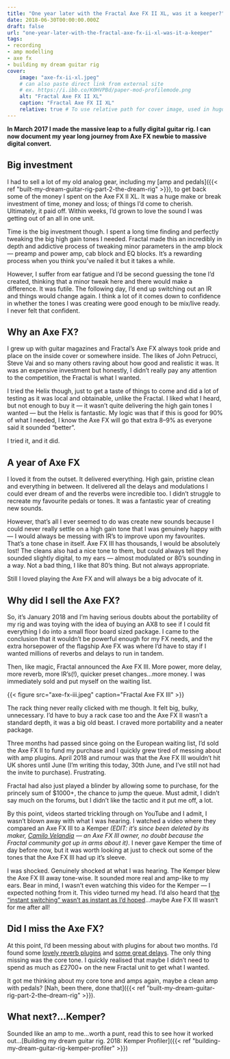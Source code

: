 ```yaml
---
title: "One year later with the Fractal Axe FX II XL, was it a keeper?"
date: 2018-06-30T00:00:00.000Z
draft: false
url: "one-year-later-with-the-fractal-axe-fx-ii-xl-was-it-a-keeper"
tags:
- recording
- amp modelling
- axe fx
- building my dream guitar rig
cover:
    image: "axe-fx-ii-xl.jpeg"
    # can also paste direct link from external site
    # ex. https://i.ibb.co/K0HVPBd/paper-mod-profilemode.png
    alt: "Fractal Axe FX II XL"
    caption: "Fractal Axe FX II XL"
    relative: true # To use relative path for cover image, used in hugo Page-bundles
---
```


**In March 2017 I made the massive leap to a fully digital guitar rig. I can now document my year long journey from Axe FX newbie to massive digital convert.**

## Big investment

I had to sell a lot of my old analog gear, including my [amp and pedals]({{< ref "built-my-dream-guitar-rig-part-2-the-dream-rig" >}}), to get back some of the money I spent on the Axe FX II XL. It was a huge make or break investment of time, money and loss; of things I’d come to cherish. Ultimately, it paid off. Within weeks, I’d grown to love the sound I was getting out of an all in one unit.

Time is the big investment though. I spent a long time finding and perfectly tweaking the big high gain tones I needed. Fractal made this an incredibly in depth and addictive process of tweaking minor parameters in the amp block — preamp and power amp, cab block and EQ blocks. It’s a rewarding process when you think you’ve nailed it but it takes a while.

However, I suffer from ear fatigue and I’d be second guessing the tone I’d created, thinking that a minor tweak here and there would make a difference. It was futile. The following day, I’d end up switching out an IR and things would change again. I think a lot of it comes down to confidence in whether the tones I was creating were good enough to be mix/live ready. I never felt that confident.

## Why an Axe FX?

I grew up with guitar magazines and Fractal’s Axe FX always took pride and place on the inside cover or somewhere inside. The likes of John Petrucci, Steve Vai and so many others raving about how good and realistic it was. It was an expensive investment but honestly, I didn’t really pay any attention to the competition, the Fractal is what I wanted.

I tried the Helix though, just to get a taste of things to come and did a lot of testing as it was local and obtainable, unlike the Fractal. I liked what I heard, but not enough to buy it — it wasn’t quite delivering the high gain tones I wanted — but the Helix is fantastic. My logic was that if this is good for 90% of what I needed, I know the Axe FX will go that extra 8–9% as everyone said it sounded “better”.

I tried it, and it did.

## A year of Axe FX

I loved it from the outset. It delivered everything. High gain, pristine clean and everything in between. It delivered all the delays and modulations I could ever dream of and the reverbs were incredible too. I didn’t struggle to recreate my favourite pedals or tones. It was a fantastic year of creating new sounds.

However, that’s all I ever seemed to do was create new sounds because I could never really settle on a high gain tone that I was genuinely happy with — I would always be messing with IR’s to improve upon my favourites. That’s a tone chase in itself. Axe FX III has thousands, I would be absolutely lost! The cleans also had a nice tone to them, but could always tell they sounded slightly digital, to my ears — almost modulated or 80’s sounding in a way. Not a bad thing, I like that 80’s thing. But not always appropriate.

Still I loved playing the Axe FX and will always be a big advocate of it.

## Why did I sell the Axe FX?

So, it’s January 2018 and I’m having serious doubts about the portability of my rig and was toying with the idea of buying an AX8 to see if I could fit everything I do into a small floor board sized package. I came to the conclusion that it wouldn’t be powerful enough for my FX needs, and the extra horsepower of the flagship Axe FX was where I’d have to stay if I wanted millions of reverbs and delays to run in tandem.

Then, like magic, Fractal announced the Axe FX III. More power, more delay, more reverb, more IR’s(!), quicker preset changes…more money. I was immediately sold and put myself on the waiting list.

{{< figure src="axe-fx-iii.jpeg" caption="Fractal Axe FX III" >}}

The rack thing never really clicked with me though. It felt big, bulky, unnecessary. I’d have to buy a rack case too and the Axe FX II wasn’t a standard depth, it was a big old beast. I craved more portability and a neater package.

Three months had passed since going on the European waiting list, I’d sold the Axe FX II to fund my purchase and I quickly grew tired of messing about with amp plugins. April 2018 and rumour was that the Axe FX III wouldn’t hit UK shores until June (I’m writing this today, 30th June, and I’ve still not had the invite to purchase). Frustrating.

Fractal had also just played a blinder by allowing some to purchase, for the princely sum of $1000+, the chance to jump the queue. Must admit, I didn’t say much on the forums, but I didn’t like the tactic and it put me off, a lot.

By this point, videos started trickling through on YouTube and I admit, I wasn’t blown away with what I was hearing. I watched a video where they compared an Axe FX III to a Kemper *(EDIT: it’s since been deleted by its maker, *[*Camilo Velandia*](https://www.youtube.com/user/camilovelandiamusic)* — an Axe FX III owner, no doubt because the Fractal community got up in arms about it)*. I never gave Kemper the time of day before now, but it was worth looking at just to check out some of the tones that the Axe FX III had up it’s sleeve.

I was shocked. Genuinely shocked at what I was hearing. The Kemper blew the Axe FX III away tone-wise. It sounded more real and amp-like to my ears. Bear in mind, I wasn’t even watching this video for the Kemper — I expected nothing from it. This video turned my head. I’d also heard that [the “instant switching” wasn’t as instant as I’d hoped](https://forum.fractalaudio.com/threads/scene-preset-switching-latency.137181/)…maybe Axe FX III wasn’t for me after all!

## Did I miss the Axe FX?

At this point, I’d been messing about with plugins for about two months. I’d found some [lovely reverb plugins](https://valhalladsp.com/shop/reverb/valhalla-vintage-verb/) and [some great delays](https://www.native-instruments.com/en/products/komplete/effects/replika-xt/). The only thing missing was the core tone. I quickly realised that maybe I didn’t need to spend as much as £2700+ on the new Fractal unit to get what I wanted.

It got me thinking about my core tone and amps again, maybe a clean amp with pedals? [Nah, been there, done that]({{< ref "built-my-dream-guitar-rig-part-2-the-dream-rig" >}}).

## What next?…Kemper?

Sounded like an amp to me…worth a punt, read this to see how it worked out&hellip;[Building my dream guitar rig. 2018: Kemper Profiler]({{< ref "building-my-dream-guitar-rig-kemper-profiler" >}})
